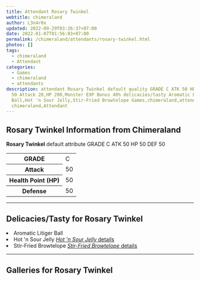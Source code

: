 ```yaml
---
title: Attendant Rosary Twinkel
webtitle: chimeraland
author: L3n4r0x
updated: 2022-09-29T03:26:37+07:00
date: 2022-01-07T01:56:03+07:00
permalink: /chimeraland/attendants/rosary-twinkel.html
photos: []
tags:
  - chimeraland
  - Attendant
categories:
  - Games
  - chimeraland
  - attendants
description: attendant Rosary Twinkel default quality GRADE C ATK 50 HP 50 DEF
  50 Attack 20,HP 200,Monster EXP Bonus 40% delicacies/tasty Aromatic Litiger
  Ball,Hot 'n Sour Jelly,Stir-Fried Browtelope Games,chimeraland,attendants
  chimeraland,Attendant
---
```


<section id="bootstrap-wrapper"><link rel="stylesheet" href="https://rawcdn.githack.com/dimaslanjaka/Web-Manajemen/0c3b5aa1813bd4abcd2c11bf3e37928b15c28664/css/bootstrap-5-3-0-alpha3-wrapper.css"/><h2 id="attribute">Rosary Twinkel Information from Chimeraland</h2><p><b>Rosary Twinkel</b> default attribute GRADE C ATK 50 HP 50 DEF 50<table><tr><th>GRADE</th><td>C</td></tr><tr><th>Attack</th><td>50</td></tr><tr><th>Health Point (HP)</th><td>50</td></tr><tr><th>Defense</th><td>50</td></tr></table></p><hr/><h2 id="delicacies">Delicacies/Tasty for Rosary Twinkel</h2><div class="bg-dark text-light"><li class="d-flex justify-content-between bg-dark text-light">Aromatic Litiger Ball </li><li class="d-flex justify-content-between bg-dark text-light">Hot &#x27;n Sour Jelly <a href="/chimeraland/recipes/hot-n-sour-jelly.html" title="Click here to view recipe Hot &#x27;n Sour Jelly details"><i>Hot &#x27;n Sour Jelly</i> details</a></li><li class="d-flex justify-content-between bg-dark text-light">Stir-Fried Browtelope <a href="/chimeraland/recipes/stir-fried-browtelope.html" title="Click here to view recipe Stir-Fried Browtelope details"><i>Stir-Fried Browtelope</i> details</a></li></div><hr/><div id="gallery"><h2>Galleries for Rosary Twinkel</h2><div class="row"></div></div></section>